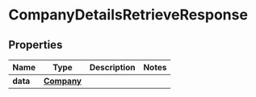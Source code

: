 

# CompanyDetailsRetrieveResponse


## Properties

| Name | Type | Description | Notes |
|------------ | ------------- | ------------- | -------------|
|**data** | [**Company**](Company.md) |  |  |



